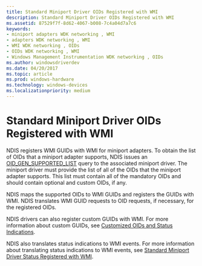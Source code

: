 ```yaml
---
title: Standard Miniport Driver OIDs Registered with WMI
description: Standard Miniport Driver OIDs Registered with WMI
ms.assetid: 87529f7f-8d62-4067-b008-7c4a04d7a7c6
keywords:
- miniport adapters WDK networking , WMI
- adapters WDK networking , WMI
- WMI WDK networking , OIDs
- OIDs WDK networking , WMI
- Windows Management Instrumentation WDK networking , OIDs
ms.author: windowsdriverdev
ms.date: 04/20/2017
ms.topic: article
ms.prod: windows-hardware
ms.technology: windows-devices
ms.localizationpriority: medium
---
```


# Standard Miniport Driver OIDs Registered with WMI





NDIS registers WMI GUIDs with WMI for miniport adapters. To obtain the list of OIDs that a miniport adapter supports, NDIS issues an [OID\_GEN\_SUPPORTED\_LIST](https://msdn.microsoft.com/library/windows/hardware/ff569642) query to the associated miniport driver. The miniport driver must provide the list of all of the OIDs that the miniport adapter supports. This list must contain all of the mandatory OIDs and should contain optional and custom OIDs, if any.

NDIS maps the supported OIDs to WMI GUIDs and registers the GUIDs with WMI. NDIS translates WMI GUID requests to OID requests, if necessary, for the registered OIDs.

NDIS drivers can also register custom GUIDs with WMI. For more information about custom GUIDs, see [Customized OIDs and Status Indications](customized-oids-and-status-indications.md).

NDIS also translates status indications to WMI events. For more information about translating status indications to WMI events, see [Standard Miniport Driver Status Registered with WMI](standard-miniport-driver-status-indications-registered-with-wmi.md).

 

 





